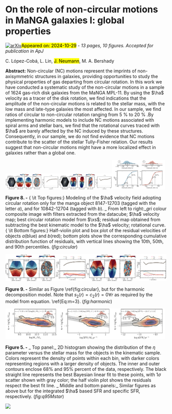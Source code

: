 <div class="macros" style="visibility:hidden;">
$\newcommand{\ensuremath}{}$
$\newcommand{\xspace}{}$
$\newcommand{\object}[1]{\texttt{#1}}$
$\newcommand{\farcs}{{.}''}$
$\newcommand{\farcm}{{.}'}$
$\newcommand{\arcsec}{''}$
$\newcommand{\arcmin}{'}$
$\newcommand{\ion}[2]{#1#2}$
$\newcommand{\textsc}[1]{\textrm{#1}}$
$\newcommand{\hl}[1]{\textrm{#1}}$
$\newcommand{\footnote}[1]{}$
$\newcommand{\vdag}{(v)^\dagger}$
$\newcommand$
$\newcommand$
$\newcommand{\XS}{{\tt XookSuut}}$
$\newcommand{\xs}{{\tt XS}}$
$\newcommand{\diskfit}{{\tt DiskFit}}$
$\newcommand{\kms}{km s^{-1}}$
$\newcommand{\PAdisk}{\phi_\mathrm{disk}^\prime}$
$\newcommand{\PAbar}{\phi_\mathrm{bar}}$
$\newcommand{\PAbarkin}{\phi_\mathrm{bar,kin}^\prime}$
$\newcommand{\PAbarphot}{\phi_\mathrm{bar,phot}^\prime}$
$\newcommand{\sn}{S/N}$
$\newcommand{\hi}{\ion{H}{1}}$
$\newcommand{\hii}{\ion{H}{2}}$
$\newcommand{\hei}{\ion{He}{i}}$
$\newcommand{\heii}{\ion{He}{ii}}$
$\newcommand{\Ni}{[\ion{N}{i}]}$
$\newcommand{\nii}{[\ion{N}{2}]}$
$\newcommand{\oi}{[\ion{O}{i}]}$
$\newcommand{\OI}{\ion{O}{i}}$
$\newcommand{\oii}{[\ion{O}{ii}]}$
$\newcommand{\nai}{\ion{Na}{i}}$
$\newcommand{\oiii}{[\ion{O}{3}]}$
$\newcommand{\sii}{[\ion{S}{ii}]}$
$\newcommand{\siii}{[\ion{S}{iii}]}$
$\newcommand{\ha}{H\alpha}$
$\newcommand{\ewha}{\mathrm{W_{H\alpha}}}$
$\newcommand{\hb}{H\beta}$
$\newcommand{\feii}{[\ion{Fe}{ii}]}$
$\newcommand{\cliii}{[\ion{Cl}{iii}]}$
$\newcommand{\ariii}{[\ion{Ar}{iii}]}$
$\newcommand{\SiII}{\ion{Si}{ii}}$
$\newcommand{\comm}[1]$</div>



<div id="title">

# On the role of non-circular motions in MaNGA galaxies I: global properties

</div>
<div id="comments">

[![arXiv](https://img.shields.io/badge/arXiv-2410.21147-b31b1b.svg)](https://arxiv.org/abs/2410.21147)<mark>Appeared on: 2024-10-29</mark> -  _13 pages, 10 figures. Accepted for publication in ApJ_

</div>
<div id="authors">

C. López-Cobá, L. Lin, <mark>J. Neumann</mark>, M. A. Bershady

</div>
<div id="abstract">

**Abstract:** Non-circular (NC) motions represent the imprints of non-axisymmetric structures in galaxies, providing opportunities to study the physical properties of gas departing from circular rotation. In this work we have conducted a systematic study of the non-circular motions in a sample of 1624 gas-rich disk galaxies from the MaNGA MPL-11. By using the $\ha$ velocity as a tracer of the disk rotation, we find indications that the amplitude of the non-circular motions is related to the stellar mass, with the low mass and late-type galaxies the most affected. In our sample, we find ratios of circular to non-circular rotation ranging from 5 \% to  20 \% .By implementing harmonic models to include NC motions associated with spiral arms and stellar bars, we find that the rotational curves traced with $\ha$ are barely affected by the NC induced by these structures. Consequently, in our sample, we do not find evidence that NC motions contribute to the scatter of the stellar Tully-Fisher relation. Our results suggest that non-circular motions might have a more localized effect in galaxies rather than a global one.

</div>

<div id="div_fig1">

<img src="tmp_2410.21147/./kin_circular_model_manga-8147-12703.png" alt="Fig8.1" width="33%"/><img src="tmp_2410.21147/./kin_circular_model_manga-10842-12704.png" alt="Fig8.2" width="33%"/><img src="tmp_2410.21147/./violin_manga.png" alt="Fig8.3" width="33%"/>

**Figure 8. -** {  \it Top figures:}  Modeling of the $\ha$ velocity field adopting circular rotation only for the manga object 8147-12703 (tagged with the letter $a$), and for  10842-12704  (tagged with $b$). _ From left to right:_$gri$ colour composite image with filters extracted from the datacube; $\ha$ velocity map; best circular rotation model from $\xs$; residual map obtained from subtracting the best kinematic model to the $\ha$ velocity; rotational curve. {  \it Bottom figures:}
Half-violin plot and box plot of the residual velocities of objects $a$(blue) and $b$(red); bottom plots show the corresponding cumulative distribution function of residuals, with vertical lines showing the 10th, 50th, and 90th percentiles.
 (*fig:circular*)

</div>
<div id="div_fig2">

<img src="tmp_2410.21147/./kin_hrm_manga-8147-12703.png" alt="Fig9.1" width="50%"/><img src="tmp_2410.21147/./kin_hrm_manga-10842-12704.png" alt="Fig9.2" width="50%"/>

**Figure 9. -**  Similar as Figure \ref{fig:circular}, but for the harmonic decomposition model. Note that  $s_2(r) = c_2(r) = 0 \forall r$ as required by the model from equation. \ref{Eq:m=3}. (*fig:harmonic*)

</div>
<div id="div_fig3">

<img src="tmp_2410.21147/./q95Mstar.png" alt="Fig5.1" width="33%"/><img src="tmp_2410.21147/./sfr.png" alt="Fig5.2" width="33%"/><img src="tmp_2410.21147/./ssfr.png" alt="Fig5.3" width="33%"/>

**Figure 5. -** _ Top panel:_ 2D histogram showing the distribution of the $\eta$ parameter versus the stellar mass for the objects in the kinematic sample. Colors represent the density of points within each bin, with darker colors representing regions with a larger density of objects. The inner and outer contours enclose 68\% and 95\% percent of the data, respectively.
The black straight line represents the best Bayesian linear fit to these points, with $1\sigma$ scatter shown with gray color; the half violin plot shows the residuals respect the best fit line. _ Middle and bottom panels:_ Similar figures as above but for the integrated $\ha$ based SFR and specific SFR, respectively. (*fig:q95Mstar*)

</div><div id="qrcode"><img src=https://api.qrserver.com/v1/create-qr-code/?size=100x100&data="https://arxiv.org/abs/2410.21147"></div>
